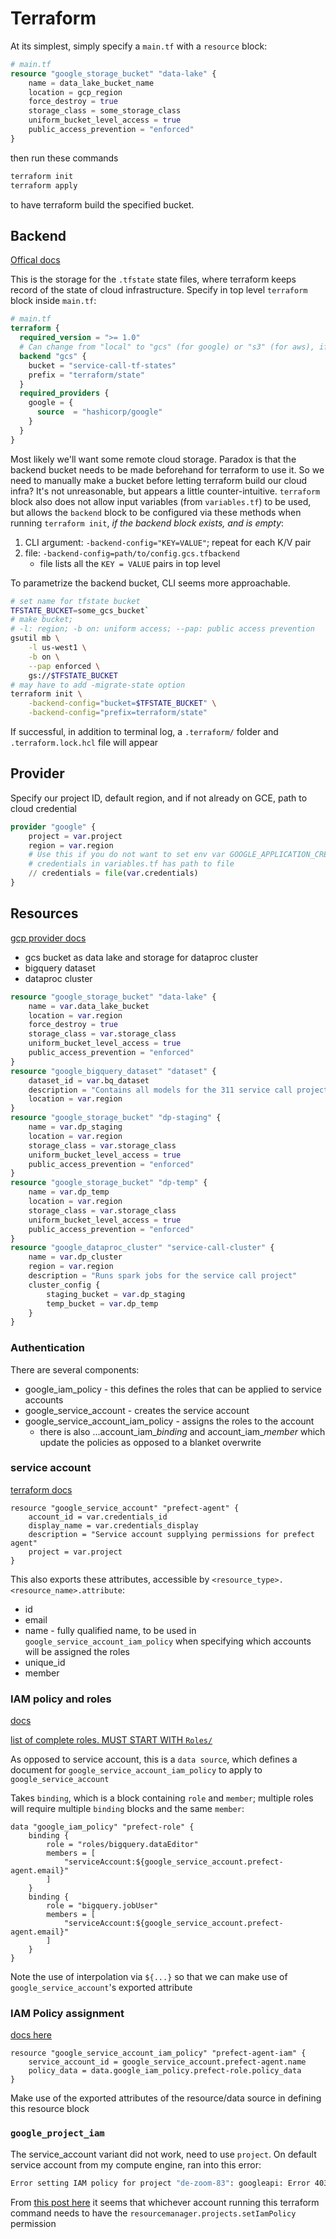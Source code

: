 # Terraform

At its simplest, simply specify a `main.tf` with a `resource` block:

```tf
# main.tf
resource "google_storage_bucket" "data-lake" {
    name = data_lake_bucket_name
    location = gcp_region
    force_destroy = true
    storage_class = some_storage_class
    uniform_bucket_level_access = true
    public_access_prevention = "enforced"
}
```

then run these commands

```bash
terraform init
terraform apply
```

to have terraform build the specified bucket.

## Backend

[Offical docs](https://developer.hashicorp.com/terraform/language/settings/backends/configuration#partial-configuration)

This is the storage for the `.tfstate` state files, where terraform keeps record of the state of cloud infrastructure. Specify in top level `terraform` block inside `main.tf`:

```tf
# main.tf
terraform {
  required_version = ">= 1.0"
  # Can change from "local" to "gcs" (for google) or "s3" (for aws), if you would like to preserve your tf-state online
  backend "gcs" {
    bucket = "service-call-tf-states"
    prefix = "terraform/state"
  }
  required_providers {
    google = {
      source  = "hashicorp/google"
    }
  }
}
```

Most likely we'll want some remote cloud storage. Paradox is that the backend bucket needs to be made beforehand for terraform to use it. So we need to manually make a bucket before letting terraform build our cloud infra? It's not unreasonable, but appears a little counter-intuitive.
`terraform` block also does not allow input variables (from `variables.tf`) to be used, but allows the `backend` block to be configured via these methods when running `terraform init`, *if the backend block exists, and is empty*:

1. CLI argument: `-backend-config="KEY=VALUE"`; repeat for each K/V pair
1. file: `-backend-config=path/to/config.gcs.tfbackend`
    - file lists all the `KEY = VALUE` pairs in top level

To parametrize the backend bucket, CLI seems more approachable.

```bash
# set name for tfstate bucket
TFSTATE_BUCKET=some_gcs_bucket`
# make bucket;
# -l: region; -b on: uniform access; --pap: public access prevention
gsutil mb \
    -l us-west1 \
    -b on \
    --pap enforced \
    gs://$TFSTATE_BUCKET
# may have to add -migrate-state option
terraform init \
    -backend-config="bucket=$TFSTATE_BUCKET" \
    -backend-config="prefix=terraform/state"
```

If successful, in addition to terminal log, a `.terraform/` folder and `.terraform.lock.hcl` file will appear
## Provider

Specify our project ID, default region, and if not already on GCE, path to cloud credential

```tf
provider "google" {
    project = var.project
    region = var.region
    # Use this if you do not want to set env var GOOGLE_APPLICATION_CREDENTIALS
    # credentials in variables.tf has path to file
    // credentials = file(var.credentials)
}
```

## Resources

[gcp provider docs](https://registry.terraform.io/providers/hashicorp/google/latest/docs)

- gcs bucket as data lake and storage for dataproc cluster
- bigquery dataset
- dataproc cluster

```tf
resource "google_storage_bucket" "data-lake" {
    name = var.data_lake_bucket
    location = var.region
    force_destroy = true
    storage_class = var.storage_class
    uniform_bucket_level_access = true
    public_access_prevention = "enforced"
}
resource "google_bigquery_dataset" "dataset" {
    dataset_id = var.bq_dataset
    description = "Contains all models for the 311 service call project"
    location = var.region
}
resource "google_storage_bucket" "dp-staging" {
    name = var.dp_staging
    location = var.region
    storage_class = var.storage_class
    uniform_bucket_level_access = true
    public_access_prevention = "enforced"
}
resource "google_storage_bucket" "dp-temp" {
    name = var.dp_temp
    location = var.region
    storage_class = var.storage_class
    uniform_bucket_level_access = true
    public_access_prevention = "enforced"
}
resource "google_dataproc_cluster" "service-call-cluster" {
    name = var.dp_cluster
    region = var.region
    description = "Runs spark jobs for the service call project"
    cluster_config {
        staging_bucket = var.dp_staging
        temp_bucket = var.dp_temp
    }
}
```

### Authentication

There are several components:

- google_iam_policy - this defines the roles that can be applied to service accounts
- google_service_account - creates the service account
- google_service_account_iam_policy - assigns the roles to the account
    - there is also ...account_iam_*binding* and account_iam_*member* which update the policies as opposed to a blanket overwrite

### service account

[terraform docs](https://registry.terraform.io/providers/hashicorp/google/latest/docs/resources/google_service_account#argument-reference)

```
resource "google_service_account" "prefect-agent" {
    account_id = var.credentials_id
    display_name = var.credentials_display
    description = "Service account supplying permissions for prefect agent"
    project = var.project
}
```

This also exports these attributes, accessible by `<resource_type>.<resource_name>.attribute`:

- id
- email
- name - fully qualified name, to be used in `google_service_account_iam_policy` when specifying which accounts will be assigned the roles
- unique_id
- member

### IAM policy and roles

[docs](https://registry.terraform.io/providers/hashicorp/google/latest/docs/data-sources/iam_policy)

[list of complete roles. MUST START WITH `Roles/`](https://cloud.google.com/compute/docs/access/iam)

As opposed to service account, this is a `data source`, which defines a document for `google_service_account_iam_policy` to apply to `google_service_account`

Takes `binding`, which is a block containing `role` and `member`; multiple roles will require multiple `binding` blocks and the same `member`:

```
data "google_iam_policy" "prefect-role" {
    binding {
        role = "roles/bigquery.dataEditor"
        members = [
            "serviceAccount:${google_service_account.prefect-agent.email}"
        ]
    }
    binding {
        role = "bigquery.jobUser"
        members = [
            "serviceAccount:${google_service_account.prefect-agent.email}"
        ]
    }
}
```

Note the use of interpolation via `${...}` so that we can make use of `google_service_account`'s exported attribute

### IAM Policy assignment

[docs here](https://registry.terraform.io/providers/hashicorp/google/latest/docs/resources/google_service_account_iam#google_service_account_iam_policy)

```
resource "google_service_account_iam_policy" "prefect-agent-iam" {
    service_account_id = google_service_account.prefect-agent.name
    policy_data = data.google_iam_policy.prefect-role.policy_data
}
```

Make use of the exported attributes of the resource/data source in defining this resource block

### `google_project_iam`

The service_account variant did not work, need to use `project`. On default service account from my compute engine, ran into this error:

```bash
Error setting IAM policy for project "de-zoom-83": googleapi: Error 403: Policy update access denied., forbidden
```

From [this post here](https://stackoverflow.com/a/65661736) it seems that whichever account running this terraform command needs to have the `resourcemanager.projects.setIamPolicy` permission
